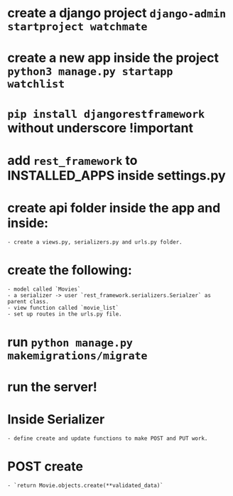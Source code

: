 # create a django project `django-admin startproject watchmate`

# create a new app inside the project `python3 manage.py startapp watchlist`

# `pip install djangorestframework` without underscore !important

# add `rest_framework` to INSTALLED_APPS inside settings.py

# create api folder inside the app and inside:

    - create a views.py, serializers.py and urls.py folder.

# create the following:

    - model called `Movies`
    - a serializer -> user `rest_framework.serializers.Serialzer` as parent class.
    - view function called `movie_list`
    - set up routes in the urls.py file.

# run `python manage.py makemigrations/migrate`

# run the server!

# Inside Serializer

    - define create and update functions to make POST and PUT work.

# POST create

    - `return Movie.objects.create(**validated_data)`
